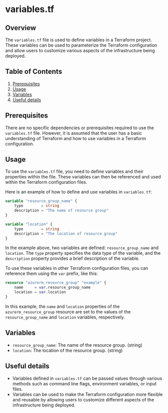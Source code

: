 # variables.tf
## Overview
The `variables.tf` file is used to define variables in a Terraform project. These variables can be used to parameterize the Terraform configuration and allow users to customize various aspects of the infrastructure being deployed.

## Table of Contents
1. [Prerequisites](#prerequisites)
2. [Usage](#usage)
3. [Variables](#variables)
4. [Useful details](#useful-details)

## Prerequisites
There are no specific dependencies or prerequisites required to use the `variables.tf` file. However, it is assumed that the user has a basic understanding of Terraform and how to use variables in a Terraform configuration.

## Usage
To use the `variables.tf` file, you need to define variables and their properties within the file. These variables can then be referenced and used within the Terraform configuration files.

Here is an example of how to define and use variables in `variables.tf`:

```terraform
variable "resource_group_name" {
    type        = string
    description = "The name of resource group"
}

variable "location" {
    type        = string
    description = "The location of resource group"
}
```

In the example above, two variables are defined: `resource_group_name` and `location`. The `type` property specifies the data type of the variable, and the `description` property provides a brief description of the variable.

To use these variables in other Terraform configuration files, you can reference them using the `var` prefix, like this:

```terraform
resource "azurerm_resource_group" "example" {
    name     = var.resource_group_name
    location = var.location
}
```

In this example, the `name` and `location` properties of the `azurerm_resource_group` resource are set to the values of the `resource_group_name` and `location` variables, respectively.

## Variables
- `resource_group_name`: The name of the resource group. (string)
- `location`: The location of the resource group. (string)

## Useful details
- Variables defined in `variables.tf` can be passed values through various methods such as command line flags, environment variables, or input files.
- Variables can be used to make the Terraform configuration more flexible and reusable by allowing users to customize different aspects of the infrastructure being deployed.